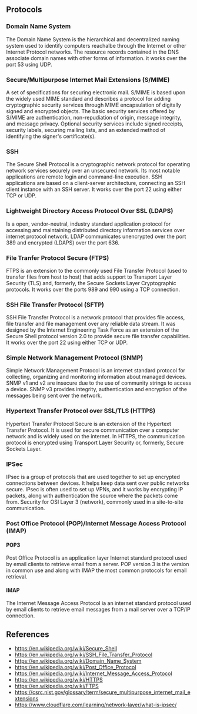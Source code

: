 ## Protocols
### Domain Name System
The Domain Name System is the hierarchical and decentralized naming system used to identify computers reachalbe through the Internet or other Internet Protocol networks. The resource records contained in the DNS associate domain names with other forms of information. it works over the port 53 using UDP.
### Secure/Multipurpose Internet Mail Extensions (S/MIME)
A set of specifications for securing electronic mail. S/MIME is based upon the widely used MIME standard and describes a protocol for adding cryptographic security services through MIME encapsulation of digitally signed and encrypted objects. The basic security services offered by S/MIME are authentication, non-repudiation of origin, message integrity, and message privacy. Optional security services include signed receipts, security labels, securing mailing lists, and an extended method of identifying the signer's certificate(s). 
### SSH
The Secure Shell Protocol is a cryptographic network protocol for operating network services securely over an unsecured network. Its most notable applications are remote login and command-line execution. SSH applications are based on a client-server architecture, connecting an SSH client instance with an SSH server. It works over the port 22 using either TCP or UDP.
### Lightweight Directory Access Protocol Over SSL (LDAPS)
Is a open, vendor-neutral, industry standard application protocol for accessing and maintaining distributed directory information services over internet protocol network. LDAP communicates unencrypted over the port 389 and encrypted (LDAPS) over the port 636.
### File Tranfer Protocol Secure (FTPS)
FTPS is an extension to the commonly used File Transfer Protocol (used to transfer files from host to host) that adds support to Transport Layer Security (TLS) and, formerly, the Secure Sockets Layer Cryptographic protocols. It works over the ports 989 and 990 using a TCP connection.
### SSH File Transfer Protocol (SFTP)
SSH File Transfer Protocol is a network protocol that provides file access, file transfer and file management over any reliable data stream. It was designed by the Internet Engineering Task Force as an extension of the Secure Shell protocol version 2.0 to provide secure file transfer capabilities. It works over the port 22 using either TCP or UDP.
### Simple Network Management Protocol (SNMP)
Simple Network Management Protocol is an internet standard protocol for collecting, organizing and monitoring information about managed devices. SNMP v1 and v2 are insecure due to the use of community strings to access a device. SNMP v3 provides integrity, authentication and encryption of the messages being sent over the network.
### Hypertext Transfer Protocol over SSL/TLS (HTTPS)
Hypertext Transfer Protocol Secure is an extension of the Hypertext Transfer Protocol. It is used for secure communication over a computer network and is widely used on the internet. In HTTPS, the communication protocol is encrypted using Transport Layer Security or, formerly, Secure Sockets Layer.
### IPSec
IPsec is a group of protocols that are used together to set up encrypted connections between devices. It helps keep data sent over public networks secure. IPsec is often used to set up VPNs, and it works by encrypting IP packets, along with authentication the source where the packets come from. Security for OSI Layer 3 (network), commonly used in a site-to-site communication.
### Post Office Protocol (POP)/Internet Message Access Protocol (IMAP)
#### POP3
Post Office Protocol is an application layer Internet standard protocol used by email clients to retrieve email from a server. POP version 3 is the version in common use and along with IMAP the most common protocols for email retrieval.
#### IMAP
The Internet Message Access Protocol ia an internet standard protocol used by email clients to retrieve email messages from a mail server over a TCP/IP connection.

## References
- https://en.wikipedia.org/wiki/Secure_Shell
- https://en.wikipedia.org/wiki/SSH_File_Transfer_Protocol
- https://en.wikipedia.org/wiki/Domain_Name_System
- https://en.wikipedia.org/wiki/Post_Office_Protocol
- https://en.wikipedia.org/wiki/Internet_Message_Access_Protocol
- https://en.wikipedia.org/wiki/HTTPS
- https://en.wikipedia.org/wiki/FTPS
- https://csrc.nist.gov/glossary/term/secure_multipurpose_internet_mail_extensions
- https://www.cloudflare.com/learning/network-layer/what-is-ipsec/
